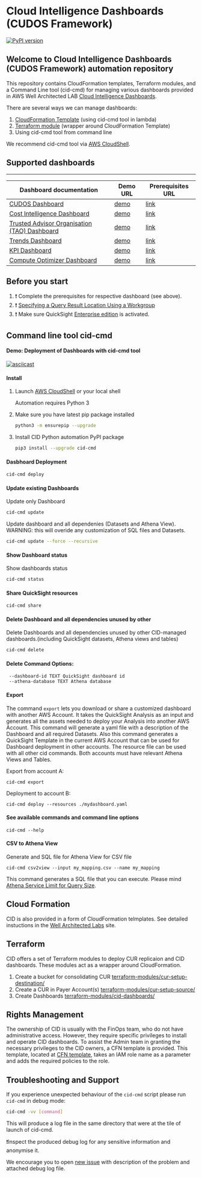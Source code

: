 # Cloud Intelligence Dashboards (CUDOS Framework)

[![PyPI version](https://badge.fury.io/py/cid-cmd.svg)](https://badge.fury.io/py/cid-cmd)

## Welcome to Cloud Intelligence Dashboards (CUDOS Framework) automation repository
This repository contains CloudFormation templates, Terraform modules, and a Command Line tool (cid-cmd) for managing various dashboards provided in AWS Well Architected LAB [Cloud Intelligence Dashboards](https://www.wellarchitectedlabs.com/cost/200_labs/200_cloud_intelligence/).

There are several ways we can manage dashboards:
1. [CloudFormation Template](./cfn-templates/cid-cfn.yml) (using cid-cmd tool in lambda)
2. [Terraform module](./terraform-modules/cid-dashboards/README.md) (wrapper around CloudFormation Template)
3. Using cid-cmd tool from command line

We recommend cid-cmd tool via [AWS CloudShell](https://console.aws.amazon.com/cloudshell/home).

## Supported dashboards
---
| Dashboard documentation | Demo URL | Prerequisites URL |
| --- | --- | --- |
| [CUDOS Dashboard](https://www.wellarchitectedlabs.com/cost/200_labs/200_cloud_intelligence/cost-usage-report-dashboards/) | [demo](https://d1s0yx3p3y3rah.cloudfront.net/anonymous-embed?dashboard=cudos) | [link](https://wellarchitectedlabs.com/cost/200_labs/200_cloud_intelligence/cost-usage-report-dashboards/dashboards/alternative_deployments/) |
| [Cost Intelligence Dashboard](https://www.wellarchitectedlabs.com/cost/200_labs/200_cloud_intelligence/cost-usage-report-dashboards/) | [demo](https://d1s0yx3p3y3rah.cloudfront.net/anonymous-embed?dashboard=cost_intelligence_dashboard) | [link](https://wellarchitectedlabs.com/cost/200_labs/200_cloud_intelligence/cost-usage-report-dashboards/dashboards/alternative_deployments/) |
| [Trusted Advisor Organisation (TAO) Dashboard](https://www.wellarchitectedlabs.com/cost/200_labs/200_cloud_intelligence/trusted-advisor-dashboards/) | [demo](https://d1s0yx3p3y3rah.cloudfront.net/anonymous-embed?dashboard=e1799d0d-166c-4e61-8fa6-5c927f70c799) | [link](https://wellarchitectedlabs.com/cost/200_labs/200_cloud_intelligence/trusted-advisor-dashboards) |
| [Trends Dashboard](https://www.wellarchitectedlabs.com/cost/200_labs/200_cloud_intelligence/cost-usage-report-dashboards/dashboards/3_additional_dashboards/#trends-dashboard) | [demo](https://d1s0yx3p3y3rah.cloudfront.net/anonymous-embed?dashboard=trends-dashboard) | [link](https://wellarchitectedlabs.com/cost/200_labs/200_cloud_intelligence/cost-usage-report-dashboards) |
| [KPI Dashboard](https://wellarchitectedlabs.com/cost/200_labs/200_cloud_intelligence/cost-usage-report-dashboards/dashboards/deploy_dashboards/) | [demo](https://d1s0yx3p3y3rah.cloudfront.net/anonymous-embed?dashboard=kpi) | [link](https://wellarchitectedlabs.com/cost/200_labs/200_cloud_intelligence/cost-usage-report-dashboards/dashboards/alternative_deployments/) |
| [Compute Optimizer Dashboard](https://www.wellarchitectedlabs.com/cost/200_labs/200_cloud_intelligence/compute-optimizer-dashboards/) | [demo](https://d1s0yx3p3y3rah.cloudfront.net/anonymous-embed?dashboard=compute-optimizer-dashboard) | [link](https://wellarchitectedlabs.com/cost/200_labs/200_cloud_intelligence/compute-optimizer-dashboards) |


## Before you start
1. :heavy_exclamation_mark: Complete the prerequisites for respective dashboard (see above).
2. :heavy_exclamation_mark: [Specifying a Query Result Location Using a Workgroup](https://docs.aws.amazon.com/athena/latest/ug/querying.html#query-results-specify-location-workgroup)
3. :heavy_exclamation_mark: Make sure QuickSight [Enterprise edition](https://aws.amazon.com/premiumsupport/knowledge-center/quicksight-enterprise-account/) is activated.

## Command line tool cid-cmd

#### Demo: Deployment of Dashboards with cid-cmd tool

   [![asciicast](https://asciinema.org/a/467770.svg)](https://asciinema.org/a/467770)

#### Install

1. Launch [AWS CloudShell](https://console.aws.amazon.com/cloudshell/home) or your local shell

    Automation requires Python 3

2. Make sure you have latest pip package installed
    ```bash
    python3 -m ensurepip --upgrade
    ```

4. Install CID Python automation PyPI package
    ```bash
    pip3 install --upgrade cid-cmd
    ```

#### Dasbhoard Deployment

```bash
cid-cmd deploy
```


#### Update existing Dashboards
Update only Dashboard
```bash
cid-cmd update
```
Update dashboard and all dependenies (Datasets and Athena View). WARNING: this will overide any customization of SQL files and Datasets.
```bash
cid-cmd update --force --recursive
```
#### Show Dashboard status
Show dashboards status

```bash
cid-cmd status
```

####  Share QuickSight resources
```bash
cid-cmd share
```

#### Delete Dashboard and all dependencies unused by other
Delete Dashboards and all dependencies unused by other CID-managed dashboards.(including QuickSight datasets, Athena views and tables)
```bash
cid-cmd delete
```
#### Delete Command Options:
```
 --dashboard-id TEXT QuickSight dashboard id 
 --athena-database TEXT Athena database
 ```

#### Export
The command `export` lets you download or share a customized dashboard with another AWS Account. It takes the QuickSight Analysis as an input and generates all the assets needed to deploy your Analysis into another AWS Account. This command will generate a yaml file with a description of the Dashboard and all required Datasets. Also this command generates a QuickSight Template in the current AWS Account that can be used for Dashboard deployment in other accounts. The resource file can be used with all other cid commands. Both accounts must have relevant Athena Views and Tables.

Export from account A:
```
cid-cmd export
```

Deployment to account B:
```
cid-cmd deploy --resources ./mydashboard.yaml
```

#### See available commands and command line options
```
cid-cmd --help
```

#### CSV to Athena View
Generate and SQL file for Athena View for CSV file

```
cid-cmd csv2view --input my_mapping.csv --name my_mapping
```
This command generates a SQL file that you can execute. Please mind [Athena Service Limit for Query Size](https://docs.aws.amazon.com/athena/latest/ug/service-limits.html#service-limits-query-string-length).


## Cloud Formation
CID is also provided in a form of CloudFormation telmplates. See detailed instuctions in the [Well Architected Labs](https://wellarchitectedlabs.com/cost/200_labs/200_cloud_intelligence/cost-usage-report-dashboards/dashboards/deploy_dashboards/) site.

## Terraform
CID offers a set of Terraform modules to deploy CUR replicaion and CID dashboards. These modules act as a wrapper around CloudFormation.

  1. Create a bucket for consolidating CUR [terraform-modules/cur-setup-destination/](terraform-modules/cur-setup-destination/)
  2. Create a CUR in Payer Account(s) [terraform-modules/cur-setup-source/](terraform-modules/cur-setup-source/)
  3. Create Dashboards [terraform-modules/cid-dashboards/](terraform-modules/cid-dashboards/)


## Rights Management
The ownership of CID is usually with the FinOps team, who do not have administrative access. However, they require specific privileges to install and operate CID
dashboards. To assist the Admin team in granting the necessary privileges to the CID owners, a CFN template is provided. This template, located at
[CFN template](cfn-templates/cid-admin-policies.yaml), takes an IAM role name as a parameter and adds the required policies to the role.


## Troubleshooting and Support
If you experience unexpected behaviour of the `cid-cmd` script please run `cid-cmd` in debug mode:

```bash
cid-cmd -vv [command]
```
    
This will produce a log file in the same directory that were at the tile of launch of cid-cmd. 

:heavy_exclamation_mark:Inspect the produced debug log for any sensitive information and anonymise it.

We encourage you to open [new issue](https://github.com/aws-samples/aws-cudos-framework-deployment/issues/new) with description of the problem and attached debug log file.